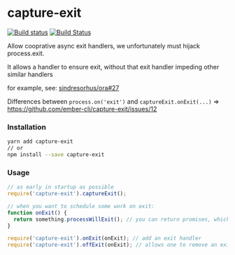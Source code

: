 # capture-exit

[![Build status](https://ci.appveyor.com/api/projects/status/8044m918rwic8b9n/branch/master?svg=true)](https://ci.appveyor.com/project/embercli/capture-exit/branch/master)
[![Build Status](https://travis-ci.org/ember-cli/capture-exit.svg?branch=master)](https://travis-ci.org/ember-cli/capture-exit)

Allow cooprative async exit handlers, we unfortunately must hijack
process.exit.

It allows a handler to ensure exit, without that exit handler impeding other
similar handlers

for example, see: [sindresorhus/ora#27](https://github.com/sindresorhus/ora/issues/27)

Differences between `process.on('exit')` and `captureExit.onExit(...)` => https://github.com/ember-cli/capture-exit/issues/12


### Installation

```sh
yarn add capture-exit
// or
npm install --save capture-exit
```

### Usage

```js
// as early in startup as possible
require('capture-exit').captureExit();

// when you want to schedule some work on exit:
function onExit() {
  return something.processWillExit(); // you can return promises, which will pause exit until fulfilled
}

require('capture-exit').onExit(onExit); // add an exit handler
require('capture-exit').offExit(onExit); // allows one to remove an exit handle if it is not longer required
```
